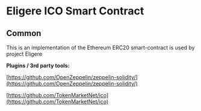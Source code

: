 # Eligere ICO Smart Contract

## Common

This is an implementation of the Ethereum ERC20 smart-contract is used by project Eligere

<b>Plugins / 3rd party tools:</b>

[https://github.com/OpenZeppelin/zeppelin-solidity/](https://github.com/OpenZeppelin/zeppelin-solidity/)

[https://github.com/TokenMarketNet/ico](https://github.com/TokenMarketNet/ico)